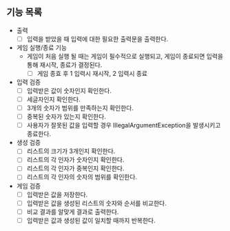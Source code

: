 ## 기능 목록
- 출력
    - [ ] 입력을 받았을 때 입력에 대한 필요한 출력문을 출력한다.
- 게임 실행/종료 기능
    -  게임이 처음 실행 될 때는 게임이 필수적으로 실행되고, 게임이 종료되면 입력을 통해 재시작, 종료가 결정된다.
        - [ ] 게임 종효 후 1 입력시 재시작, 2 입력시 종료
- 입력 검증
    - [ ] 입력받은 값이 숫자인지 확인한다.
    - [ ] 세글자인지 확인한다.
    - [ ] 3개의 숫자가 범위를 만족하는지 확인한다.
    - [ ] 중복된 숫자가 있는지 확인한다.
    - [ ] 사용자가 잘못된 값을 입력할 경우 IllegalArgumentException을 발생시키고 종료한다.
- 생성 검증
    - [ ] 리스트의 크기가 3개인지 확인한다.
    - [ ] 리스트의 각 인자가 숫자인지 확인한다.
    - [ ] 리스트의 각 인자가 중복인지 확인한다.
    - [ ] 리스트의 각 인자의 숫자의 범위를 확인한다.
- 게임 검증
    - [ ] 입력받은 값을 저장한다.
    - [ ] 입력받은 값을 생성된 리스트의 숫자와 순서를 비교한다.
    - [ ] 비교 결과를 알맞게 결과로 출력한다.
    - [ ] 입력받은 값과 생성된 값이 일치할 때까지 반복한다.